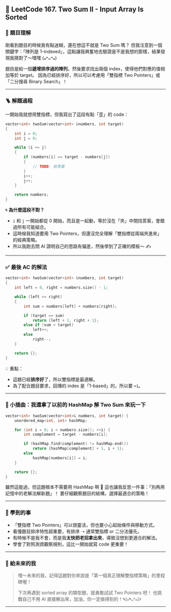 ## 📘 LeetCode 167. Two Sum II - Input Array Is Sorted

### 🧠 題目理解

剛看到題目的時候我有點迷糊，還在想這不就是 Two Sum 嗎？
但我注意到一個關鍵字：「陣列是 1-indexed」，這點讓我興奮地去驗證是不是我想的那樣，結果發現我猜對了～嘿嘿 (⁎˃ᴗ˂⁎)

題目是給一個**遞增排序過的陣列**，然後要求找出兩個 index，使得他們對應的值相加等於 target。
因為已經排序好，所以可以考慮用「雙指標 Two Pointers」或「二分搜尋 Binary Search」！

---

### 🪜 解題過程

一開始我就想用雙指標，但我寫出了這段有點「歪」的 code：

```cpp
vector<int> twoSum(vector<int> &numbers, int target)
{
    int i = 0;
    int j = 0;

    while (i <= j)
    {
        if (numbers[i] == target - numbers[j])
        {
            // TODO: 放答案
        }
        i++;
        j++;
    }

    return numbers;
}
```

🌀 **為什麼這段不對？**

- `i` 和 `j` 一開始都從 0 開始，而且是一起動，等於沒在「夾」中間找答案，會錯過所有可能組合。
- 這時候我知道要用 Two Pointers，但還沒完全理解「雙指標從兩端夾進來」的經典策略。
- 所以我跑去問 AI 證明自己的思路有偏差，然後學到了正確的模板～ ✍️

---

### ✅ 最後 AC 的解法

```cpp
vector<int> twoSum(vector<int> &numbers, int target)
{
    int left = 0, right = numbers.size() - 1;

    while (left <= right)
    {
        int sum = numbers[left] + numbers[right];

        if (target == sum)
            return {left + 1, right + 1};
        else if (sum < target)
            left++;
        else
            right--;
    }

    return {};
}
```

💡 重點：

- 這題已經**排序好**了，所以雙指標是最適解。
- 為了配合題目要求，回傳的 index 是「1-based」的，所以要 `+1`。

---

### 🤯 小插曲：我還拿了以前的 HashMap 解 Two Sum 來玩一下

```cpp
vector<int> twoSum(vector<int>& numbers, int target) {
    unordered_map<int, int> hashMap;

    for (int i = 0; i < numbers.size(); ++i) {
        int complement = target - numbers[i];

        if (hashMap.find(complement) != hashMap.end())
            return {hashMap[complement] + 1, i + 1};
        else
            hashMap[numbers[i]] = i;
    }

    return {};
}
```

雖然這能過，但這題根本不需要用 HashMap 啊 🤣
這也讓我反思一件事：「別再用記憶中的老解法解新題」！
要仔細觀察題目的結構，選擇最適合的策略！

---

### 📌 學到的事

- 「雙指標 Two Pointers」可以很靈活，但也要小心起始條件與移動方式。
- 看懂題目排序特性超重要，有排序 ➝ 通常雙指標 or 二分法優先。
- 有時候不是我不會，而是我**太快把老招拿出來**，導致沒想到更適合的解法。
- 學會了對照測資觀察規則，這比一開始就寫 code 更重要！

---

### 💪 給未來的我

> 嘿～未來的我，記得這題對你來說是「第一個真正理解雙指標策略」的里程碑喔！
>
> 下次再遇到 sorted array 的類型題，就勇敢試試 Two Pointers 吧！
> 也挑戰自己不用 AI 直接解出來，加油，你一定做得到的！٩(๑❛ᴗ❛๑)۶

---
